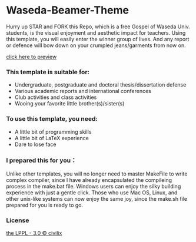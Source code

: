 # Waseda-Beamer-Theme

Hurry up STAR and FORK this Repo, which is a free Gospel of Waseda Univ. students, is the visual enjoyment and aesthetic impact for teachers. Using this template, you will easily enter the winner group of lives. And any report or defence will bow down on your crumpled jeans/garments from now on.

[click here to preview](https://github.com/fuujiro/Waseda-Beamer-Slide/blob/master/slide.pdf)

### This template is suitable for:
- Undergraduate, postgraduate and doctoral thesis/dissertation defense
- Various academic reports and international conferences
- Club activities and class activities
- Wooing your favorite little brother(s)/sister(s)

### To use this template, you need:
- A little bit of programming skills
- A little bit of LaTeX experience
- Dare to lose face

### I prepared this for you：
Unlike other templates, you will no longer need to master MakeFile to write complex compiler, since I have already encapsulated the compileing process in the make.bat file. Windows users can enjoy the silky building experience with just a gentle click.
Those who use Mac OS, Linux, and other unix-like systems can now enjoy the same joy, since the make.sh file prepared for you is ready to go.

### License
[the LPPL - 3.0 © civilix](https://github.com/civilix/Waseda-Beamer-Slide-Japanese/blob/master/LICENSE)
